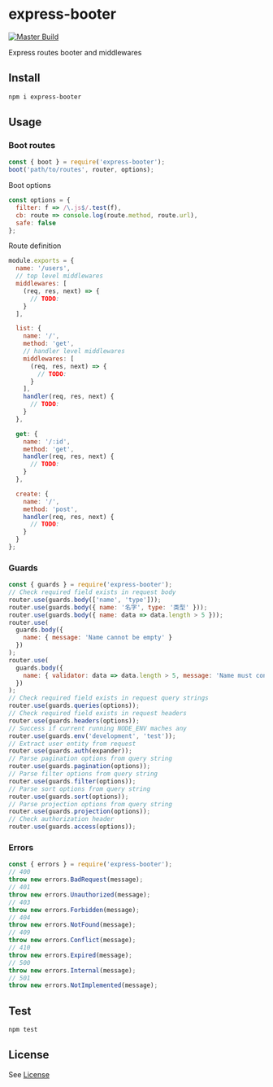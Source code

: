 # express-booter

[![Master Build][travis-master]][travis-url]

Express routes booter and middlewares

[travis-master]: https://img.shields.io/travis/seancheung/express-booter/master.svg?label=master
[travis-url]: https://travis-ci.org/seancheung/express-booter

## Install

```bash
npm i express-booter
```

## Usage

### Boot routes

```javascript
const { boot } = require('express-booter');
boot('path/to/routes', router, options);
```

Boot options

```javascript
const options = {
  filter: f => /\.js$/.test(f),
  cb: route => console.log(route.method, route.url),
  safe: false
};
```

Route definition

```javascript
module.exports = {
  name: '/users',
  // top level middlewares
  middlewares: [
    (req, res, next) => {
      // TODO:
    }
  ],

  list: {
    name: '/',
    method: 'get',
    // handler level middlewares
    middlewares: [
      (req, res, next) => {
        // TODO:
      }
    ],
    handler(req, res, next) {
      // TODO:
    }
  },

  get: {
    name: '/:id',
    method: 'get',
    handler(req, res, next) {
      // TODO:
    }
  },

  create: {
    name: '/',
    method: 'post',
    handler(req, res, next) {
      // TODO:
    }
  }
};
```

### Guards

```javascript
const { guards } = require('express-booter');
// Check required field exists in request body
router.use(guards.body(['name', 'type']));
router.use(guards.body({ name: '名字', type: '类型' }));
router.use(guards.body({ name: data => data.length > 5 }));
router.use(
  guards.body({
    name: { message: 'Name cannot be empty' }
  })
);
router.use(
  guards.body({
    name: { validator: data => data.length > 5, message: 'Name must contain at least 5 characters' }
  })
);
// Check required field exists in request query strings
router.use(guards.queries(options));
// Check required field exists in request headers
router.use(guards.headers(options));
// Success if current running NODE_ENV maches any
router.use(guards.env('development', 'test'));
// Extract user entity from request
router.use(guards.auth(expander));
// Parse pagination options from query string
router.use(guards.pagination(options));
// Parse filter options from query string
router.use(guards.filter(options));
// Parse sort options from query string
router.use(guards.sort(options));
// Parse projection options from query string
router.use(guards.projection(options));
// Check authorization header
router.use(guards.access(options));
```

### Errors

```javascript
const { errors } = require('express-booter');
// 400
throw new errors.BadRequest(message);
// 401
throw new errors.Unauthorized(message);
// 403
throw new errors.Forbidden(message);
// 404
throw new errors.NotFound(message);
// 409
throw new errors.Conflict(message);
// 410
throw new errors.Expired(message);
// 500
throw new errors.Internal(message);
// 501
throw new errors.NotImplemented(message);
```

## Test

```bash
npm test
```

## License

See [License](https://github.com/seancheung/express-booter/blob/master/LICENSE)
